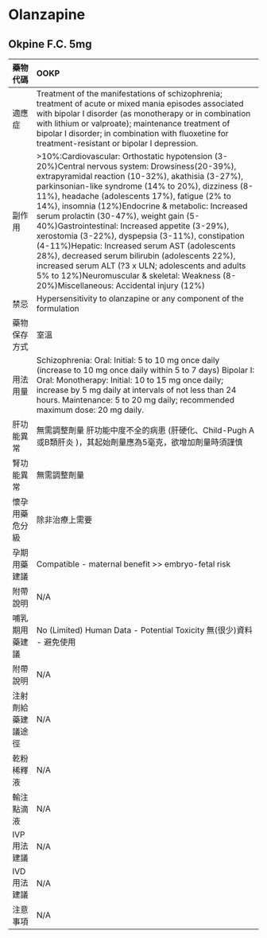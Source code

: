 # Olanzapine

## Okpine F.C. 5mg

| 藥物代碼 | OOKP |
| :--- | :--- |
| 適應症 | Treatment of the manifestations of schizophrenia; treatment of acute or mixed mania episodes associated with bipolar I disorder \(as monotherapy or in combination with lithium or valproate\); maintenance treatment of bipolar I disorder; in combination with fluoxetine for treatment-resistant or bipolar I depression. |
| 副作用 | &gt;10%:Cardiovascular: Orthostatic hypotension \(3-20%\)Central nervous system: Drowsiness\(20-39%\), extrapyramidal reaction \(10-32%\), akathisia \(3-27%\), parkinsonian-like syndrome \(14% to 20%\), dizziness \(8-11%\), headache \(adolescents 17%\), fatigue \(2% to 14%\), insomnia \(12%\)Endocrine & metabolic: Increased serum prolactin \(30-47%\), weight gain \(5-40%\)Gastrointestinal: Increased appetite \(3-29%\), xerostomia \(3-22%\), dyspepsia \(3-11%\), constipation \(4-11%\)Hepatic: Increased serum AST \(adolescents 28%\), decreased serum bilirubin \(adolescents 22%\), increased serum ALT \(?3 x ULN; adolescents and adults 5% to 12%\)Neuromuscular & skeletal: Weakness \(8-20%\)Miscellaneous: Accidental injury \(12%\) |
| 禁忌 | Hypersensitivity to olanzapine or any component of the formulation |
| 藥物保存方式 | 室溫 |
| 用法用量 | Schizophrenia:  Oral: Initial: 5 to 10 mg once daily \(increase to 10 mg once daily within 5 to 7 days\) Bipolar I: Oral: Monotherapy: Initial: 10 to 15 mg once daily; increase by 5 mg daily at intervals of not less than 24 hours. Maintenance: 5 to 20 mg daily; recommended maximum dose: 20 mg daily. |
| 肝功能異常 | 無需調整劑量  肝功能中度不全的病患 \(肝硬化、Child-Pugh A或B類肝炎 \)，其起始劑量應為5毫克，欲增加劑量時須謹慎 |
| 腎功能異常 | 無需調整劑量 |
| 懷孕用藥危分級 | 除非治療上需要 |
| 孕期用藥建議 | Compatible - maternal benefit &gt;&gt; embryo-fetal risk |
| 附帶說明 | N/A |
| 哺乳期用藥建議 | No \(Limited\) Human Data - Potential Toxicity 無\(很少\)資料 - 避免使用 |
| 附帶說明 | N/A |
| 注射劑給藥建議途徑 | N/A |
| 乾粉稀釋液 | N/A |
| 輸注點滴液 | N/A |
| IVP 用法建議 | N/A |
| IVD 用法建議 | N/A |
| 注意事項 | N/A |

